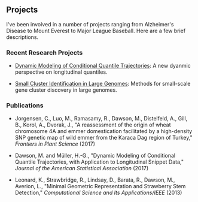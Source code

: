 ## Projects

I've been involved in a number of projects ranging from Alzheimer's Disease to Mount Everest to Major League Baseball. Here are a few brief descriptions.

### Recent Research Projects

- [Dynamic Modeling of Conditional Quantile Trajectories](https://github.com/mwdawson/Conditional-Quantile-Trajectories): A new dyanmic perspective on longitudinal quantiles.
 
- [Small Cluster Identification in Large Genomes](https://github.com/mwdawson/Gene-Clustering): Methods for small-scale gene cluster discovery in large genomes.

### Publications

- Jorgensen, C., Luo, M., Ramasamy, R., Dawson, M., Distelfeld, A., Gill, B., Korol, A., Dvorak, J., "A reassessment of the origin of wheat chromosome 4A and emmer domestication facilitated by a high-density SNP genetic map of wild emmer from the Karaca Dag region of Turkey," _Frontiers in Plant Science_ (2017)

- Dawson, M. and M&uuml;ller, H.-G., "Dynamic Modeling of Conditional Quantile Trajectories, with Application to  Longitudinal Snippet Data," _Journal of the American Statistical Association_ (2017)

- Leonard, K., Strawbridge, R., Lindsay, D., Barata, R., Dawson, M., Averion, L., "Minimal Geometric Representation and Strawberry Stem Detection," _Computational Science and Its Applications/IEEE_  (2013)

